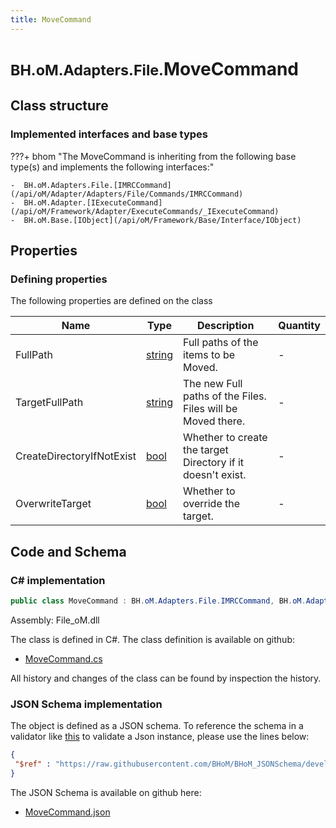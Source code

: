 ```yaml
---
title: MoveCommand
---
```


# <small>BH.oM.Adapters.File.</small>**MoveCommand**



## Class structure

### Implemented interfaces and base types

???+ bhom "The MoveCommand is inheriting from the following base type(s) and implements the following interfaces:"

    -  BH.oM.Adapters.File.[IMRCCommand](/api/oM/Adapter/Adapters/File/Commands/IMRCCommand)
    -  BH.oM.Adapter.[IExecuteCommand](/api/oM/Framework/Adapter/ExecuteCommands/_IExecuteCommand)
    -  BH.oM.Base.[IObject](/api/oM/Framework/Base/Interface/IObject)


## Properties



### Defining properties

The following properties are defined on the class

| Name             | Type             | Description      | Quantity         |
|------------------|------------------|------------------|------------------|
| FullPath | [string](https://learn.microsoft.com/en-us/dotnet/api/System.String?view=netstandard-2.0) | Full paths of the items to be Moved. | - |
| TargetFullPath | [string](https://learn.microsoft.com/en-us/dotnet/api/System.String?view=netstandard-2.0) | The new Full paths of the Files. Files will be Moved there. | - |
| CreateDirectoryIfNotExist | [bool](https://learn.microsoft.com/en-us/dotnet/api/System.Boolean?view=netstandard-2.0) | Whether to create the target Directory if it doesn't exist. | - |
| OverwriteTarget | [bool](https://learn.microsoft.com/en-us/dotnet/api/System.Boolean?view=netstandard-2.0) | Whether to override the target. | - |


## Code and Schema

### C# implementation

``` C# title="C#"
public class MoveCommand : BH.oM.Adapters.File.IMRCCommand, BH.oM.Adapter.IExecuteCommand, BH.oM.Base.IObject
```

Assembly: File_oM.dll

The class is defined in C#. The class definition is available on github:

- [MoveCommand.cs](https://github.com/BHoM/File_Toolkit/blob/develop/File_oM/Commands\MoveCommand.cs)

All history and changes of the class can be found by inspection the history.
### JSON Schema implementation

The object is defined as a JSON schema. To reference the schema in a validator like [this](https://www.jsonschemavalidator.net/) to validate a Json instance, please use the lines below:

``` json title="JSON Schema"
{
 "$ref" : "https://raw.githubusercontent.com/BHoM/BHoM_JSONSchema/develop/File_oM/MoveCommand.json"
}
```

The JSON Schema is available on github here:

- [MoveCommand.json](https://github.com/BHoM/BHoM_JSONSchema/blob/develop/File_oM/MoveCommand.json)
